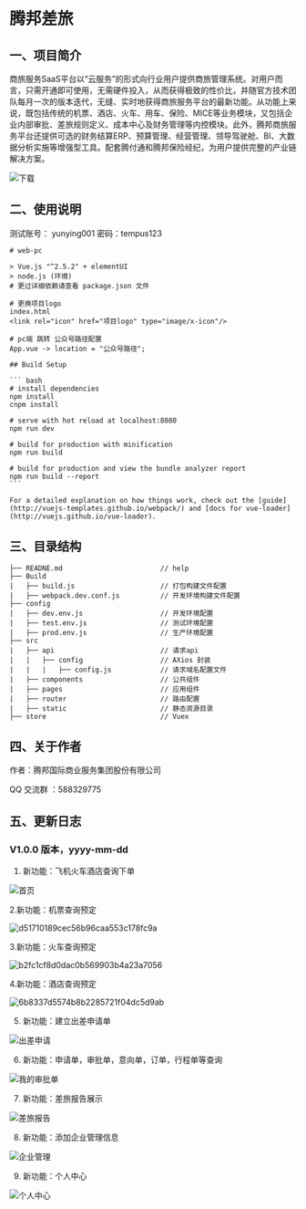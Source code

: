 # 							腾邦差旅



## 一、项目简介

​	商旅服务SaaS平台以“云服务”的形式向行业用户提供商旅管理系统。对用户而言，只需开通即可使用，无需硬件投入，从而获得极致的性价比，并随官方技术团队每月一次的版本迭代，无缝、实时地获得商旅服务平台的最新功能。
​    从功能上来说，既包括传统的机票、酒店、火车、用车、保险、MICE等业务模块，又包括企业内部审批、差旅规则定义、成本中心及财务管理等内控模块。
​    此外，腾邦商旅服务平台还提供可选的财务结算ERP、预算管理、经营管理、领导驾驶舱、BI、大数据分析实施等增强型工具。配套腾付通和腾邦保险经纪，为用户提供完整的产业链解决方案。

![下载](https://user-images.githubusercontent.com/81606541/113075579-cb64c900-91ff-11eb-86cf-10c917c90879.png)

## 二、使用说明

测试账号： yunying001           密码：tempus123

```
# web-pc

> Vue.js "^2.5.2" + elementUI
> node.js (环境)
# 更过详细依赖请查看 package.json 文件

# 更换项目logo
index.html
<link rel="icon" href="项目logo" type="image/x-icon"/>

# pc端 跳转 公众号路径配置 
App.vue -> location = "公众号路径";

## Build Setup

​``` bash
# install dependencies
npm install
cnpm install

# serve with hot reload at localhost:8080
npm run dev

# build for production with minification
npm run build

# build for production and view the bundle analyzer report
npm run build --report
​```

For a detailed explanation on how things work, check out the [guide](http://vuejs-templates.github.io/webpack/) and [docs for vue-loader](http://vuejs.github.io/vue-loader).
```

## 三、目录结构

```
├── READNE.md   					 // help
├── Build
|   ├── build.js 					 // 打包构建文件配置
|	├──	webpack.dev.conf.js  		 // 开发环境构建文件配置
├── config
|	├── dev.env.js 					 // 开发环境配置
|	├── test.env.js					 // 测试环境配置
|	├── prod.env.js 				 // 生产环境配置
├──	src
|	├── api  						 // 请求api
|	|	├── config					 // AXios 封装
|	|	|	├──	config.js			 // 请求域名配置文件
|	├── components					 // 公共组件
|	├── pages					     // 应用组件
|	├── router						 // 路由配置
|	├── static						 // 静态资源目录
├── store 							 // Vuex
```

## 四、关于作者

作者：腾邦国际商业服务集团股份有限公司

QQ 交流群 ：588329775



## 五、更新日志

### V1.0.0 版本，yyyy-mm-dd

1. 新功能：飞机火车酒店查询下单

![首页](https://user-images.githubusercontent.com/43610618/112942919-63f93b80-9163-11eb-9e0d-63376ec50d2d.jpg)

2.新功能：机票查询预定

![d51710189cec56b96caa553c178fc9a](https://user-images.githubusercontent.com/81606541/113079733-33b7a880-9208-11eb-94c1-0f5eea163c30.png)

3.新功能：火车查询预定

![b2fc1cf8d0dac0b569903b4a23a7056](https://user-images.githubusercontent.com/81606541/113079742-374b2f80-9208-11eb-98bb-b946868aa940.png)

4.新功能：酒店查询预定

![6b8337d5574b8b2285721f04dc5d9ab](https://user-images.githubusercontent.com/81606541/113079752-3adeb680-9208-11eb-821e-8a5df9d59ed5.png)

5. 新功能：建立出差申请单

![出差申请](https://user-images.githubusercontent.com/43610618/112943598-4678a180-9164-11eb-86f8-d7bff92b07f1.jpg)

6. 新功能：申请单，审批单，意向单，订单，行程单等查询

![我的审批单](https://user-images.githubusercontent.com/43610618/112943682-5f815280-9164-11eb-9bcd-0aafee94fb76.jpg)

7. 新功能：差旅报告展示

![差旅报告](https://user-images.githubusercontent.com/43610618/112943844-9bb4b300-9164-11eb-89dd-bb4a95c97f92.jpg)

8. 新功能：添加企业管理信息

![企业管理](https://user-images.githubusercontent.com/43610618/112943952-c0a92600-9164-11eb-883a-9d96c8e4fa8d.jpg)

9. 新功能：个人中心

![个人中心](https://user-images.githubusercontent.com/43610618/112944067-e59d9900-9164-11eb-82d1-2f993d87f74c.jpg)
